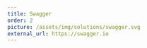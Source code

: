 ```yaml
---
title: Swagger
order: 2
picture: /assets/img/solutions/swagger.svg
external_url: https://swagger.io
---
```

